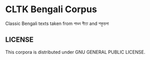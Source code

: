 # CLTK Bengali Corpus
Classic Bengali texts taken from পাণ্ডব গীতা and শকুন্তলা 

## LICENSE
This corpora is distributed under GNU GENERAL PUBLIC LICENSE.

